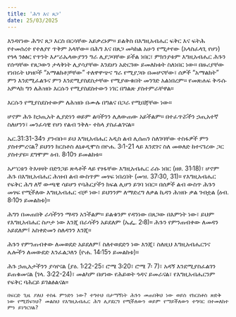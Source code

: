 ```yaml
---
title: 'ሕግ እና ጸጋ'
date: 25/03/2025
---
```


እንዳየነው ሕግና ጸጋ እርስ በርሳቸው አይቃረኑም። ይልቅስ በእግዚአብሔር ፍቅር እና ፍትሕ የተመሰረተ የተለያየ ጥቅም አላቸው። በሕግ እና በጸጋ መካከል አሁን የሚታየው (አላስፈላጊ የሆነ) የጎላ ንፅፅር የጥንት እሥራኤላውያንን ግራ ሊያጋባቸው ይችል ነበር፣ ምክንያቱም እግዚአብሔር ሕጉን የሰጣቸው የጸጋውን ታላቅነት ሊያሳያቸው እንደሆነ አድርገው ይመለከቱት ስለነበር ነው። በዙሪያቸው የነበሩት ህዝቦች “አማልክቶቻቸው” ተለዋዋጭና ግራ የሚያጋቡ በመሆናቸው፣ ሰዎች “አማልክት” ምን እንደሚፈልጉና ምን እንደሚያስደስታቸው የሚያውቁበት መንገድ አልነበረም። የመጽሐፍ ቅዱሱ አምላክ ግን ለሕዝቡ እርሱን የሚያስደስተውን ነገር በግልጽ ያስተምራቸዋል።

እርሱን የሚያስደስተውም ለሕዝቡ በሙሉ በግልና በጋራ የሚበጃቸው ነው።

ሆኖም ሕጉ ከኃጢአት ሊያድነን ወይም ልባችንን ሊለውጠው አይችልም። በተፈጥሯችን ኃጢአተኛ ስለሆንን፣ መንፈሳዊ የሆነ የልብ ንቅለ- ተከላ ያስፈልገናል።

ኤር.31:31-34ን ያንብቡ። ይህ እግዚአብሔር አዲስ ልብ ሊሰጠን ስለገባቸው ተስፋዎች ምን ያስተምረናል? ይህንን ክርስቶስ ለኒቆዲሞስ በዮሐ. 3፡1-21 ላይ እንደገና ስለ መወለድ ከተናገረው ጋር ያስተያዩ። ደግሞም ዕብ. 8፡10ን ይመልከቱ።

አሥርቱን ትእዛዛት በድንጋይ ጽላቶች ላይ የፃፋቸው እግዚአብሔር ራሱ ነበር (ዘፀ. 31፡18)፣ ሆኖም ሕጉ በእግዚአብሔር ሕዝብ ልብ ውስጥም መፃፍ ነበረበት (መዝ. 37፡30, 31)። የእግዚአብሔር የፍቅር ሕግ ለኛ ውጫዊ ሳይሆን የባሕርያችን ክፍል ሊሆን ይገባ ነበር። በሰዎች ልብ ውስጥ ሕጉን መፃፍ የሚችለው እግዚአብሔር ብቻ ነው፣ ይህንንም ለማድረግ ለቃል ኪዳን ሕዝቡ ቃል ገብቷል (ዕብ. 8፡10ን ይመልከቱ)።

ሕግን በመጠበቅ ራሳችንን ማዳን አንችልም። ይልቁንም የዳንነው በጸጋው በእምነት ነው፣ ይህም የእግዚአብሔር ስጦታ ነው እንጂ በራሳችን አይደለም (ኤፌ. 2፡8)። ሕጉን የምንጠብቀው ለመዳን አይደለም፤ አስቀድመን ስለዳንን እንጂ።

ሕጉን የምንጠብቀው ለመወደድ አይደለም፤ ስለተወደድን ነው እንጂ፣ ስለዚህ እግዚአብሔርንና ሌሎችን ለመውደድ እንፈልጋለን (ዮሐ. 14፡15ን ይመልከቱ)።

ሕጉ ኃጢአታችንን ያሳየናል (ያዕ. 1፡22-25፣ ሮሜ 3፡20፣ ሮሜ 7፡ 7)፣ አዳኝ እንደሚያስፈልገን ይጠቁመናል (ገላ. 3፡22-24)፣ መልካም በሆነው የሕይወት ጎዳና ይመራናል፣ የእግዚአብሔርንም የፍቅር ባሕርይ ይገልፅልናል።

`በፍርድ ጊዜ ያለህ ተስፋ ምንድን ነው? ተግተህ በታማኝነት ሕጉን መጠበቅህ ነው ወይስ የክርስቶስ ጽድቅ ነው የሚሸፍንህ? መልስህ የእግዚአብሔር ሕግ ሊያደርግ የሚችለውን ወይም የማይችለውን ተግባር በተመለከተ ምን ይነግርሃል?`